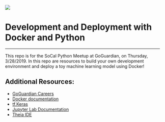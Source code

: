 ![](https://media.glassdoor.com/sqll/1065069/goguardian-squarelogo-1444844793154.png)

# Development and Deployment with Docker and Python
---

This repo is for the SoCal Python Meetup at GoGuardian, on Thursday, 3/28/2019.
In this repo are resources to build your own development environment and deploy a toy machine learning model using Docker!

## Additional Resources:


* [GoGuardian Careers](https://www.goguardian.com/careers.html)
* [Docker documentation](https://docs.docker.com/)
* [tf.Keras](https://www.tensorflow.org/guide/keras)
* [Jupyter Lab Documentation](https://jupyterlab.readthedocs.io/en/stable/)
* [Theia IDE](https://github.com/theia-ide/theia-apps)

